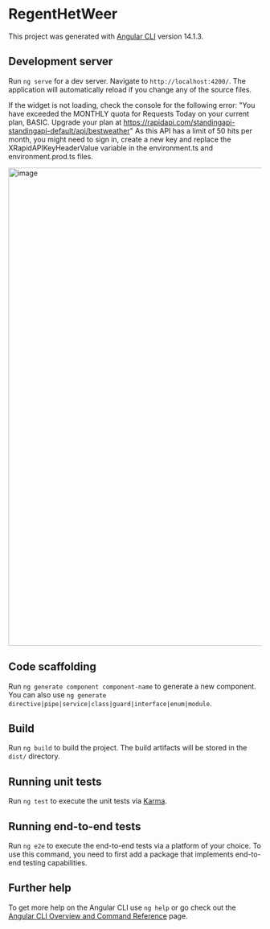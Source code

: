 # RegentHetWeer

This project was generated with [Angular CLI](https://github.com/angular/angular-cli) version 14.1.3.

## Development server

Run `ng serve` for a dev server. Navigate to `http://localhost:4200/`. The application will automatically reload if you change any of the source files.

If the widget is not loading, check the console for the following error:
"You have exceeded the MONTHLY quota for Requests Today on your current plan, BASIC. Upgrade your plan at https://rapidapi.com/standingapi-standingapi-default/api/bestweather"
As this API has a limit of 50 hits per month, you might need to sign in, create a new key and replace the XRapidAPIKeyHeaderValue variable in the environment.ts and environment.prod.ts files.

<img width="951" alt="image" src="https://user-images.githubusercontent.com/58602405/185516050-f4c7c5c2-4866-41c1-a9ae-62888a96210c.png">

## Code scaffolding

Run `ng generate component component-name` to generate a new component. You can also use `ng generate directive|pipe|service|class|guard|interface|enum|module`.

## Build

Run `ng build` to build the project. The build artifacts will be stored in the `dist/` directory.

## Running unit tests

Run `ng test` to execute the unit tests via [Karma](https://karma-runner.github.io).

## Running end-to-end tests

Run `ng e2e` to execute the end-to-end tests via a platform of your choice. To use this command, you need to first add a package that implements end-to-end testing capabilities.

## Further help

To get more help on the Angular CLI use `ng help` or go check out the [Angular CLI Overview and Command Reference](https://angular.io/cli) page.
